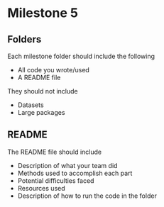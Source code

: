 Milestone 5
===========

Folders
-------

Each milestone folder should include the following

* All code you wrote/used
* A README file

They should not include

* Datasets
* Large packages

README
------

The README file should include

* Description of what your team did
* Methods used to accomplish each part
* Potential difficulties faced
* Resources used
* Description of how to run the code in the folder
